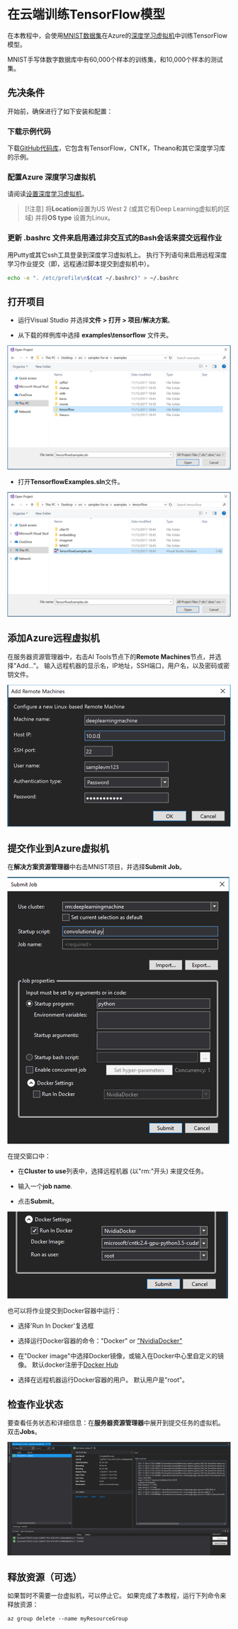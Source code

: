 # 在云端训练TensorFlow模型

在本教程中，会使用[MNIST数据集](http://yann.lecun.com/exdb/mnist/)在Azure的[深度学习虚拟机](https://docs.microsoft.com/azure/machine-learning/data-science-virtual-machine/deep-learning-dsvm-overview)中训练TensorFlow模型。

MNIST手写体数字数据库中有60,000个样本的训练集，和10,000个样本的测试集。

## 先决条件

开始前，确保进行了如下安装和配置：

### 下载示例代码

下载[GitHub代码库](https://github.com/Microsoft/samples-for-ai)，它包含有TensorFlow，CNTK，Theano和其它深度学习库的示例。

### 配置Azure 深度学习虚拟机

请阅读[设置深度学习虚拟机](https://docs.microsoft.com/azure/machine-learning/data-science-virtual-machine/provision-deep-learning-dsvm)。

> [!注意] 将**Location**设置为US West 2 (或其它有Deep Learning虚拟机的区域) 并将**OS type** 设置为Linux。

### 更新 .bashrc 文件来启用通过非交互式的Bash会话来提交远程作业

用Putty或其它ssh工具登录到深度学习虚拟机上。 执行下列语句来启用远程深度学习作业提交（即，远程通过脚本提交到虚拟机中）。

```bash
echo -e ". /etc/profile\n$(cat ~/.bashrc)" > ~/.bashrc
```

## 打开项目

- 运行Visual Studio 并选择**文件 > 打开 > 项目/解决方案**。

- 从下载的样例库中选择 **examples\tensorflow** 文件夹。

![打开项目](./media/tensorflow-local/open-folder.png)

- 打开**TensorflowExamples.sln**文件。

![打开解决方案](./media/tensorflow-local/open-solution.png)

## 添加Azure远程虚拟机

在服务器资源管理器中，右击AI Tools节点下的**Remote Machines**节点，并选择"Add..."。 输入远程机器的显示名，IP地址，SSH端口，用户名，以及密码或密钥文件。

![添加新的远程虚拟机](./media/tensorflow-vm/add-remote-vm.png)

## 提交作业到Azure虚拟机

在**解决方案资源管理器**中右击MNIST项目，并选择**Submit Job**。

![提交作业到远程计算机](./media/tensorflow-vm/job-submission.png)

在提交窗口中：

- 在**Cluster to use**列表中，选择远程机器 (以"rm:"开头) 来提交任务。

- 输入一个**job name**.

- 点击**Submit**。

![提交作业到Docker容器](./media/tensorflow-vm/job-submission-docker.png)

也可以将作业提交到Docker容器中运行：

- 选择'Run In Docker'复选框

- 选择运行Docker容器的命令："Docker" or ["NvidiaDocker"](https://github.com/NVIDIA/nvidia-docker)

- 在"Docker image"中选择Docker镜像，或输入在Docker中心里自定义的镜像。 默认docker注册于[Docker Hub](https://hub.docker.com/)

- 选择在远程机器运行Docker容器的用户。 默认用户是"root"。

## 检查作业状态

要查看任务状态和详细信息：在**服务器资源管理器**中展开到提交任务的虚拟机。 双击**Jobs**。

![作业浏览器](./media/tensorflow-vm/job-browser.png)

## 释放资源（可选）

如果暂时不需要一台虚拟机，可以停止它。 如果完成了本教程，运行下列命令来释放资源：

```azure-interactive
az group delete --name myResourceGroup
```